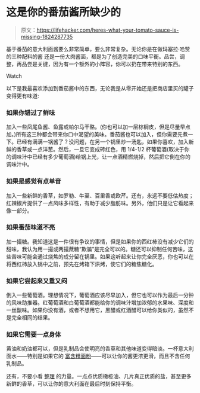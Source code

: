 # 这是你的番茄酱所缺少的

> 原文：<https://lifehacker.com/heres-what-your-tomato-sauce-is-missing-1824287735>

基于番茄的意大利面酱要么非常简单，要么非常复杂。无论你是在做玛塞拉·哈赞的三种配料的酱 还是一份大肉酱面，都是为了创造完美的口味平衡。品尝，调整，再品尝是关键，因为有一个额外的小阵容，你可以扔在带来特别的东西。

Watch

以下是我最喜欢添加到番茄酱中的东西，无论我是从零开始还是把商店里买的罐子变得更有味道:

### **如果你错过了鲜味**

加入一些凤尾鱼酱、鱼露或帕尔马干酪。(你也可以加一层棕榈皮，但是尽量早点加。)所有这三种都会带来你口中渴望的美味。番茄酱也可以加入，但你需要先煮一下。已经有满满一锅酱了？没问题，在另一个锅里炒一汤匙，如果你喜欢，加入新鲜的香草或一点洋葱。然后，一旦它变成砖红色，用 1/4-1/2 杯葡萄酒(取决于你的调味汁中已经有多少葡萄酒)给锅上光，让一点酒精燃烧掉，然后把它倒在你的调味汁中。

### **如果是感觉有点单音**

加入一些新鲜的香草，如罗勒、牛至、百里香或欧芹。还有，永远不要低估热度；红辣椒片提供了一点风味多样性，有助于减少脂肪味。另外，他们只是让它看起来像一部分。

### **如果番茄味道不亮**

加一撮糖。我知道这是一件很有争议的事情，但是如果你的西红柿没有减少它们的甜味，我认为用一撮或两撮蔗糖“欺骗”是完全可以的。糖还可以抑制任何苦味，这些苦味可能会通过烧焦的成分留在锅里。如果这听起来让你完全厌恶，你也可以在将西红柿放入锅中之前，预先在烤箱下烘烤，使它们的糖焦糖化。

### **如果它尝起来又重又闷**

倒入一些葡萄酒。理想情况下，葡萄酒应该尽早加入，但它也可以作为最后一分钟的风味助推器。红葡萄酒和白葡萄酒都能给你的调味汁增加浓郁的水果味、深度和一丝酸味。如果你没有酒，或者不想用它，黑醋或红酒醋可以给你类似的，虽然不是完全相同的结果。

### **如果它需要一点身体**

黄油和奶油都可以，但是乳制品会使明亮的香草和其他味道变得暗淡。一杯意大利面水——特别是如果它的 [富含粗面粉](https://skillet.lifehacker.com/how-to-make-creamy-pasta-dishes-without-any-dairy-1823434878)——可以让你的酱更浓更滑，而且不含任何乳制品。

还有，不要小看 [整理](https://skillet.lifehacker.com/what-it-means-to-finish-a-dish-1797691879) 的力量。一点点优质橄榄油、几片真正优质的盐，甚至更多新鲜的香草，可以让你的意大利面在最后时刻保持平衡。
